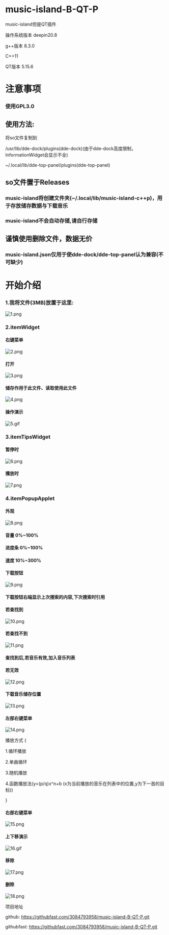 # music-island-B-QT-P
music-island但是QT插件

操作系统版本 deepin20.8

g++版本 8.3.0

C++11

QT版本 5.15.6

# 注意事项
### 使用GPL3.0
## 使用方法:
将so文件复制到 

/usr/lib/dde-dock/plugins(dde-dock)(由于dde-dock高度限制，InformationWidget会显示不全) 

~/.local/lib/dde-top-panel/plugins(dde-top-panel)
## so文件置于Releases
### music-island将创建文件夹(~/.local/lib/music-island-c++p)，用于存放储存数据与下载音乐
### music-island不会自动存储,请自行存储
## 谨慎使用删除文件，数据无价
### music-island.json仅用于使dde-dock/dde-top-panel认为兼容(不可缺少)
# 开始介绍
### 1.我将文件(3MB)放置于这里:
![1.png](show/1.png)
### 2.itemWidget
#### 右键菜单
![2.png](show/2.png)
#### 打开
![3.png](show/3.png)
#### 储存作用于此文件、读取使用此文件
![4.png](show/4.png)
#### 操作演示
![5.gif](show/5.gif)
### 3.itemTipsWidget
#### 暂停时
![6.png](show/6.png)
#### 播放时
![7.png](show/7.png)
### 4.itemPopupApplet
#### 外观
![8.png](show/8.png)
#### 音量 0%~100%
#### 进度条 0%~100%
#### 速度 10%~300%
#### 下载按钮
![9.png](show/9.png)
#### 下载按钮右端显示上次搜索的内容,下次搜索时引用
#### 若查找到
![10.png](show/10.png)
#### 若查找不到
![11.png](show/11.png)
#### 查找到后,若音乐有效,加入音乐列表
#### 若无效
![12.png](show/12.png)
#### 下载音乐储存位置
![13.png](show/13.png)
#### 左部右键菜单
![14.png](show/14.png)

播放方式
{

1.循环播放

2.单曲循环

3.随机播放

4.函数播放法(y=(p/q)x^n+b (x为当前播放的音乐在列表中的位置,y为下一首的目标))

}

#### 右部右键菜单
![15.png](show/15.png)
#### 上下移演示
![16.gif](show/16.gif)
#### 移除
![17.png](show/17.png)
#### 删除
![18.png](show/18.png)

项目地址

github: https://githubfast.com/3084793958/music-island-B-QT-P.git

githubfast: https://githubfast.com/3084793958/music-island-B-QT-P.git
